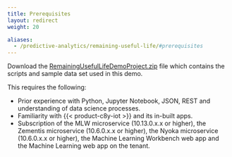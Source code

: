 ```yaml
---
title: Prerequisites
layout: redirect
weight: 20

aliases:
  - /predictive-analytics/remaining-useful-life/#prerequisites
---
```


Download the [RemainingUsefulLifeDemoProject.zip](/files/zementis/RemainingUsefulLifeDemoProject.zip) file which contains the scripts and sample data set used in this demo.

This requires the following:

* Prior experience with Python, Jupyter Notebook, JSON, REST and understanding of data science processes.
* Familiarity with {{< product-c8y-iot >}} and its in-built apps.
* Subscription of the MLW microservice (10.13.0.x.x or higher), the Zementis microservice (10.6.0.x.x or higher), the Nyoka microservice (10.6.0.x.x or higher), the Machine Learning Workbench web app and the Machine Learning web app on the tenant.
